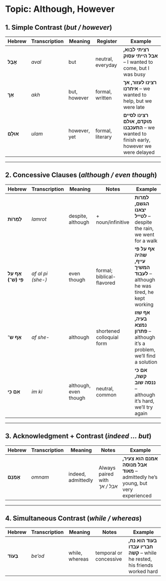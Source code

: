 # Topic: Although, However

## 1. Simple Contrast (*but / however*)

| **Hebrew** | **Transcription** | **Meaning**  | **Register**      | **Example**                                                                              |
| ---------- | ----------------- | ------------ | ----------------- | ---------------------------------------------------------------------------------------- |
| **אֲבָל**    | *aval*            | but          | neutral, everyday | **רציתי לבוא, אבל הייתי עסוק** – I wanted to come, but I was busy                        |
| **אַךְ**     | *akh*             | but, however | formal, written   | **רצינו לעזור, אך איחרנו** – we wanted to help, but we were late                         |
| **אוּלָם**   | *ulam*            | however, yet | formal, literary  | **רצינו לסיים מוקדם, אולם התעכבנו** – we wanted to finish early, however we were delayed |

---

## 2. Concessive Clauses (*although / even though*)

| **Hebrew**            | **Transcription** | **Meaning**           | **Notes**                 | **Example**                                                                  |
| --------------------- | ----------------- | --------------------- | ------------------------- | ---------------------------------------------------------------------------- |
| **לַמְרוֹת**            | *lamrot*          | despite, although     | + noun/infinitive         | **למרות הגשם, יצאנו לטייל** – despite the rain, we went for a walk           |
| **אַף עַל פִּי (ש־)**    | *af al pi (she-)* | even though           | formal; biblical-flavored | **אף על פי שהיה עייף, המשיך לעבוד** – although he was tired, he kept working |
| **אַף ש־**            | *af she-*         | although              | shortened colloquial form | **אף שזו בעיה, נמצא פתרון** – although it’s a problem, we’ll find a solution |
| **אִם כִּי**            | *im ki*           | although, even though | neutral, common           | **אם כי קשה, ננסה שוב** – although it’s hard, we’ll try again                |

---

## 3. Acknowledgment + Contrast (*indeed … but*)

| **Hebrew**  | **Transcription** | **Meaning**        | **Notes**                     | **Example**                                                                     |
| ----------- | ----------------- | ------------------ | ----------------------------- | ------------------------------------------------------------------------------- |
| **אָמְנָם**    | *omnam*           | indeed, admittedly | Always paired with *אבל / אך* | **אמנם הוא צעיר, אבל מנוסה מאוד** – admittedly he’s young, but very experienced |

---

## 4. Simultaneous Contrast (*while / whereas*)

| **Hebrew**  | **Transcription** | **Meaning**    | **Notes**              | **Example**                                                                |
| ----------- | ----------------- | -------------- | ---------------------- | -------------------------------------------------------------------------- |
| **בְּעוֹד**    | *be’od*           | while, whereas | temporal or concessive | **בעוד הוא נח, חבריו עבדו קשה** – while he rested, his friends worked hard |
